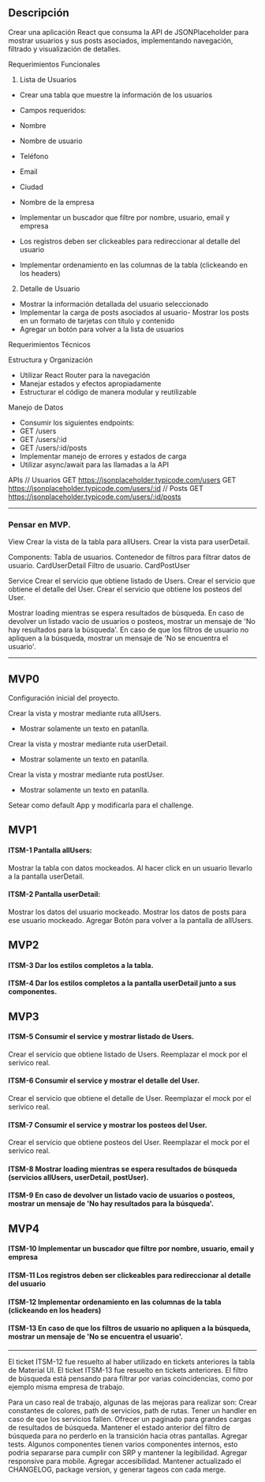 ## Descripción
Crear una aplicación React que consuma la API de JSONPlaceholder para mostrar usuarios y sus posts asociados, implementando navegación, filtrado y visualización de detalles.

Requerimientos Funcionales
1. Lista de Usuarios
- Crear una tabla que muestre la información de los usuarios
- Campos requeridos:
- Nombre
- Nombre de usuario
- Teléfono
- Email
- Ciudad
- Nombre de la empresa

- Implementar un buscador que filtre por nombre, usuario, email y empresa
- Los registros deben ser clickeables para redireccionar al detalle del usuario
- Implementar ordenamiento en las columnas de la tabla (clickeando en los headers)

2. Detalle de Usuario
- Mostrar la información detallada del usuario seleccionado
- Implementar la carga de posts asociados al usuario- Mostrar los posts en un formato de tarjetas con título y contenido
- Agregar un botón para volver a la lista de usuarios

Requerimientos Técnicos

Estructura y Organización
- Utilizar React Router para la navegación
- Manejar estados y efectos apropiadamente
- Estructurar el código de manera modular y reutilizable

Manejo de Datos
- Consumir los siguientes endpoints:
- GET /users
- GET /users/:id
- GET /users/:id/posts
- Implementar manejo de errores y estados de carga
- Utilizar async/await para las llamadas a la API

APIs
// Usuarios
GET https://jsonplaceholder.typicode.com/users
GET https://jsonplaceholder.typicode.com/users/:id
// Posts
GET https://jsonplaceholder.typicode.com/users/:id/posts

----
### Pensar en MVP.

View
Crear la vista de la tabla para allUsers.
Crear la vista para userDetail.

Components:
Tabla de usuarios.
Contenedor de filtros para filtrar datos de usuario.
CardUserDetail
Filtro de usuario.
CardPostUser

Service
Crear el servicio que obtiene listado de Users.
Crear el servicio que obtiene el detalle del User.
Crear el servicio que obtiene los posteos del User.

Mostrar loading mientras se espera resultados de bùsqueda.
En caso de devolver un listado vacio de usuarios o posteos, mostrar un mensaje de 'No hay resultados para la bùsqueda'.
En caso de que los filtros de usuario no apliquen a la búsqueda, mostrar un mensaje de 'No se encuentra el usuario'.

-------------------------
## MVP0
Configuración inicial del proyecto.

Crear la vista y mostrar mediante ruta allUsers. 
  - Mostrar solamente un texto en patanlla.

Crear la vista y mostrar mediante ruta userDetail.
  - Mostrar solamente un texto en patanlla.

Crear la vista y mostrar mediante ruta postUser.
  - Mostrar solamente un texto en patanlla.

Setear como default App y modificarla para el challenge.

## MVP1
#### ITSM-1 Pantalla allUsers:
  Mostrar la tabla con datos mockeados.
  Al hacer click en un usuario llevarlo a la pantalla userDetail.

#### ITSM-2 Pantalla userDetail:
  Mostrar los datos del usuario mockeado.
  Mostrar los datos de posts para ese usuario mockeado.
  Agregar Botón para volver a la pantalla de allUsers.

## MVP2
#### ITSM-3 Dar los estilos completos a la tabla.
#### ITSM-4 Dar los estilos completos a la pantalla userDetail junto a sus componentes.

## MVP3
#### ITSM-5 Consumir el service y mostrar listado de Users.
  Crear el servicio que obtiene listado de Users.
  Reemplazar el mock por el serivico real.
#### ITSM-6 Consumir el service y mostrar el detalle del User.
  Crear el servicio que obtiene el detalle de User.
  Reemplazar el mock por el serivico real.
#### ITSM-7 Consumir el service y mostrar los posteos del User.
  Crear el servicio que obtiene posteos del User.
  Reemplazar el mock por el serivico real.
#### ITSM-8 Mostrar loading mientras se espera resultados de búsqueda (servicios allUsers, userDetail, postUser).
#### ITSM-9 En caso de devolver un listado vacio de usuarios o posteos, mostrar un mensaje de 'No hay resultados para la búsqueda'.

## MVP4
#### ITSM-10 Implementar un buscador que filtre por nombre, usuario, email y empresa
#### ITSM-11 Los registros deben ser clickeables para redireccionar al detalle del usuario
#### ITSM-12 Implementar ordenamiento en las columnas de la tabla (clickeando en los headers)
#### ITSM-13 En caso de que los filtros de usuario no apliquen a la búsqueda, mostrar un mensaje de 'No se encuentra el usuario'.

---
El ticket ITSM-12 fue resuelto al haber utilizado en tickets anteriores la tabla de Material UI.
El ticket ITSM-13 fue resuelto en tickets anteriores.
El filtro de búsqueda está pensando para filtrar por varias coincidencias, como por ejemplo misma empresa de trabajo.

Para un caso real de trabajo, algunas de las mejoras para realizar son:
Crear constantes de colores, path de servicios, path de rutas.
Tener un handler en caso de que los servicios fallen.
Ofrecer un paginado para grandes cargas de resultados de búsqueda.
Mantener el estado anterior del filtro de búsqueda para no perderlo en la transición hacia otras pantallas.
Agregar tests.
Algunos componentes tienen varios componentes internos, esto podria separarse para cumplir con SRP y mantener la legibilidad.
Agregar responsive para mobile.
Agregar accesibilidad.
Mantener actualizado el CHANGELOG, package version, y generar tageos con cada merge.